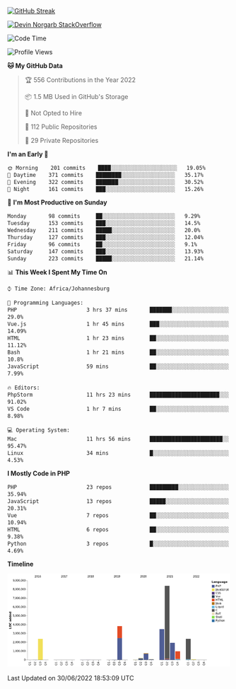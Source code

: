 
[![GitHub Streak](http://github-readme-streak-stats.herokuapp.com?user=DevinNorgarb&date_format=M%20j%5B%2C%20Y%5D)](https://git.io/streak-stats)


[![Devin Norgarb StackOverflow](https://github-readme-stackoverflow.vercel.app/?userID=4993755)](https://stackoverflow.com/users/4993755/devin-norgarb)

<!--START_SECTION:waka-->
![Code Time](http://img.shields.io/badge/Code%20Time-0%20secs-blue)

![Profile Views](http://img.shields.io/badge/Profile%20Views-2-blue)

**🐱 My GitHub Data** 

> 🏆 556 Contributions in the Year 2022
 > 
> 📦 1.5 MB Used in GitHub's Storage 
 > 
> 🚫 Not Opted to Hire
 > 
> 📜 112 Public Repositories 
 > 
> 🔑 29 Private Repositories  
 > 
**I'm an Early 🐤** 

```text
🌞 Morning    201 commits    ████░░░░░░░░░░░░░░░░░░░░░   19.05% 
🌆 Daytime    371 commits    ████████░░░░░░░░░░░░░░░░░   35.17% 
🌃 Evening    322 commits    ███████░░░░░░░░░░░░░░░░░░   30.52% 
🌙 Night      161 commits    ███░░░░░░░░░░░░░░░░░░░░░░   15.26%

```
📅 **I'm Most Productive on Sunday** 

```text
Monday       98 commits     ██░░░░░░░░░░░░░░░░░░░░░░░   9.29% 
Tuesday      153 commits    ███░░░░░░░░░░░░░░░░░░░░░░   14.5% 
Wednesday    211 commits    █████░░░░░░░░░░░░░░░░░░░░   20.0% 
Thursday     127 commits    ███░░░░░░░░░░░░░░░░░░░░░░   12.04% 
Friday       96 commits     ██░░░░░░░░░░░░░░░░░░░░░░░   9.1% 
Saturday     147 commits    ███░░░░░░░░░░░░░░░░░░░░░░   13.93% 
Sunday       223 commits    █████░░░░░░░░░░░░░░░░░░░░   21.14%

```


📊 **This Week I Spent My Time On** 

```text
⌚︎ Time Zone: Africa/Johannesburg

💬 Programming Languages: 
PHP                      3 hrs 37 mins       ███████░░░░░░░░░░░░░░░░░░   29.0% 
Vue.js                   1 hr 45 mins        ███░░░░░░░░░░░░░░░░░░░░░░   14.09% 
HTML                     1 hr 23 mins        ██░░░░░░░░░░░░░░░░░░░░░░░   11.12% 
Bash                     1 hr 21 mins        ██░░░░░░░░░░░░░░░░░░░░░░░   10.8% 
JavaScript               59 mins             ██░░░░░░░░░░░░░░░░░░░░░░░   7.99%

🔥 Editors: 
PhpStorm                 11 hrs 23 mins      ██████████████████████░░░   91.02% 
VS Code                  1 hr 7 mins         ██░░░░░░░░░░░░░░░░░░░░░░░   8.98%

💻 Operating System: 
Mac                      11 hrs 56 mins      ███████████████████████░░   95.47% 
Linux                    34 mins             █░░░░░░░░░░░░░░░░░░░░░░░░   4.53%

```

**I Mostly Code in PHP** 

```text
PHP                      23 repos            █████████░░░░░░░░░░░░░░░░   35.94% 
JavaScript               13 repos            █████░░░░░░░░░░░░░░░░░░░░   20.31% 
Vue                      7 repos             ██░░░░░░░░░░░░░░░░░░░░░░░   10.94% 
HTML                     6 repos             ██░░░░░░░░░░░░░░░░░░░░░░░   9.38% 
Python                   3 repos             █░░░░░░░░░░░░░░░░░░░░░░░░   4.69%

```


**Timeline**

![Chart not found](https://raw.githubusercontent.com/DevinNorgarb/DevinNorgarb/main/charts/bar_graph.png) 


 Last Updated on 30/06/2022 18:53:09 UTC
<!--END_SECTION:waka-->

